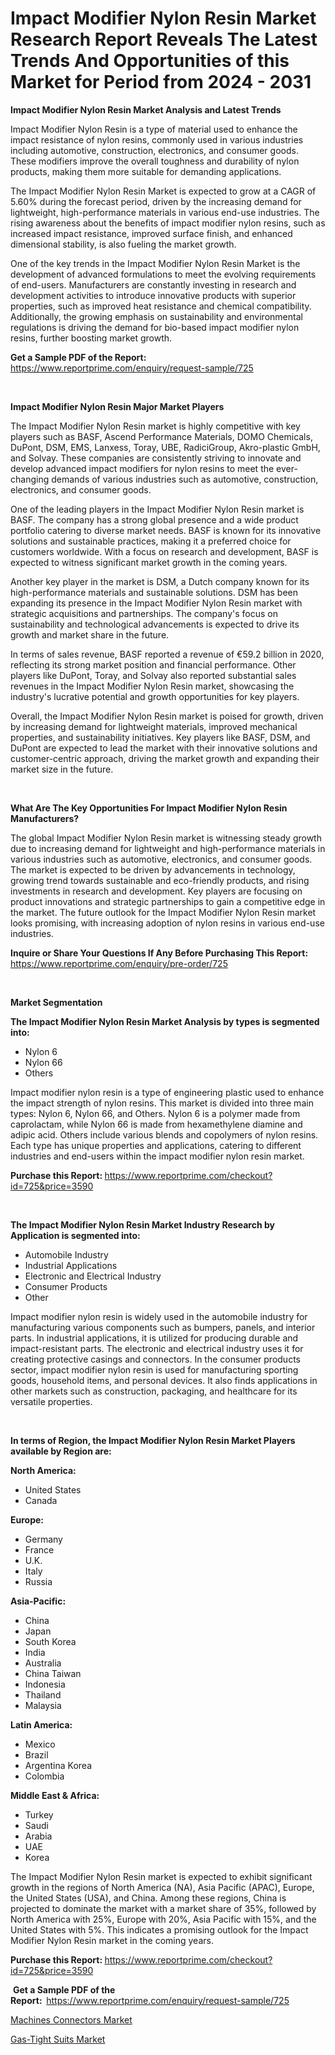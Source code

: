 <p><h1>Impact Modifier Nylon Resin Market Research Report Reveals The Latest Trends And Opportunities of this Market for Period from 2024 - 2031</h1></p><p><strong>Impact Modifier Nylon Resin Market Analysis and Latest Trends</strong></p>
<p><p>Impact Modifier Nylon Resin is a type of material used to enhance the impact resistance of nylon resins, commonly used in various industries including automotive, construction, electronics, and consumer goods. These modifiers improve the overall toughness and durability of nylon products, making them more suitable for demanding applications.</p><p>The Impact Modifier Nylon Resin Market is expected to grow at a CAGR of 5.60% during the forecast period, driven by the increasing demand for lightweight, high-performance materials in various end-use industries. The rising awareness about the benefits of impact modifier nylon resins, such as increased impact resistance, improved surface finish, and enhanced dimensional stability, is also fueling the market growth.</p><p>One of the key trends in the Impact Modifier Nylon Resin Market is the development of advanced formulations to meet the evolving requirements of end-users. Manufacturers are constantly investing in research and development activities to introduce innovative products with superior properties, such as improved heat resistance and chemical compatibility. Additionally, the growing emphasis on sustainability and environmental regulations is driving the demand for bio-based impact modifier nylon resins, further boosting market growth.</p></p>
<p><strong>Get a Sample PDF of the Report:&nbsp;</strong> <a href="https://www.reportprime.com/enquiry/request-sample/725">https://www.reportprime.com/enquiry/request-sample/725</a></p>
<p>&nbsp;</p>
<p><strong>Impact Modifier Nylon Resin Major Market Players</strong></p>
<p><p>The Impact Modifier Nylon Resin market is highly competitive with key players such as BASF, Ascend Performance Materials, DOMO Chemicals, DuPont, DSM, EMS, Lanxess, Toray, UBE, RadiciGroup, Akro-plastic GmbH, and Solvay. These companies are consistently striving to innovate and develop advanced impact modifiers for nylon resins to meet the ever-changing demands of various industries such as automotive, construction, electronics, and consumer goods.</p><p>One of the leading players in the Impact Modifier Nylon Resin market is BASF. The company has a strong global presence and a wide product portfolio catering to diverse market needs. BASF is known for its innovative solutions and sustainable practices, making it a preferred choice for customers worldwide. With a focus on research and development, BASF is expected to witness significant market growth in the coming years.</p><p>Another key player in the market is DSM, a Dutch company known for its high-performance materials and sustainable solutions. DSM has been expanding its presence in the Impact Modifier Nylon Resin market with strategic acquisitions and partnerships. The company's focus on sustainability and technological advancements is expected to drive its growth and market share in the future.</p><p>In terms of sales revenue, BASF reported a revenue of €59.2 billion in 2020, reflecting its strong market position and financial performance. Other players like DuPont, Toray, and Solvay also reported substantial sales revenues in the Impact Modifier Nylon Resin market, showcasing the industry's lucrative potential and growth opportunities for key players.</p><p>Overall, the Impact Modifier Nylon Resin market is poised for growth, driven by increasing demand for lightweight materials, improved mechanical properties, and sustainability initiatives. Key players like BASF, DSM, and DuPont are expected to lead the market with their innovative solutions and customer-centric approach, driving the market growth and expanding their market size in the future.</p></p>
<p>&nbsp;</p>
<p><strong>What Are The Key Opportunities For Impact Modifier Nylon Resin Manufacturers?</strong></p>
<p><p>The global Impact Modifier Nylon Resin market is witnessing steady growth due to increasing demand for lightweight and high-performance materials in various industries such as automotive, electronics, and consumer goods. The market is expected to be driven by advancements in technology, growing trend towards sustainable and eco-friendly products, and rising investments in research and development. Key players are focusing on product innovations and strategic partnerships to gain a competitive edge in the market. The future outlook for the Impact Modifier Nylon Resin market looks promising, with increasing adoption of nylon resins in various end-use industries.</p></p>
<p><strong>Inquire or Share Your Questions If Any Before Purchasing This Report:</strong> <a href="https://www.reportprime.com/enquiry/pre-order/725">https://www.reportprime.com/enquiry/pre-order/725</a></p>
<p>&nbsp;</p>
<p><strong>Market Segmentation</strong></p>
<p><strong>The Impact Modifier Nylon Resin Market Analysis by types is segmented into:</strong></p>
<p><ul><li>Nylon 6</li><li>Nylon 66</li><li>Others</li></ul></p>
<p><p>Impact modifier nylon resin is a type of engineering plastic used to enhance the impact strength of nylon resins. This market is divided into three main types: Nylon 6, Nylon 66, and Others. Nylon 6 is a polymer made from caprolactam, while Nylon 66 is made from hexamethylene diamine and adipic acid. Others include various blends and copolymers of nylon resins. Each type has unique properties and applications, catering to different industries and end-users within the impact modifier nylon resin market.</p></p>
<p><strong>Purchase this Report:&nbsp;</strong><a href="https://www.reportprime.com/checkout?id=725&price=3590">https://www.reportprime.com/checkout?id=725&price=3590</a></p>
<p>&nbsp;</p>
<p><strong>The Impact Modifier Nylon Resin Market Industry Research by Application is segmented into:</strong></p>
<p><ul><li>Automobile Industry</li><li>Industrial Applications</li><li>Electronic and Electrical Industry</li><li>Consumer Products</li><li>Other</li></ul></p>
<p><p>Impact modifier nylon resin is widely used in the automobile industry for manufacturing various components such as bumpers, panels, and interior parts. In industrial applications, it is utilized for producing durable and impact-resistant parts. The electronic and electrical industry uses it for creating protective casings and connectors. In the consumer products sector, impact modifier nylon resin is used for manufacturing sporting goods, household items, and personal devices. It also finds applications in other markets such as construction, packaging, and healthcare for its versatile properties.</p></p>
<p>&nbsp;</p>
<p><strong>In terms of Region, the Impact Modifier Nylon Resin Market Players available by Region are:</strong></p>
<p>
    <p> <strong> North America: </strong>
        <ul>
            <li>United States</li>
            <li>Canada</li>
        </ul>
        </p> 
    <p> <strong> Europe: </strong>
        <ul>
            <li>Germany</li>
            <li>France</li>
            <li>U.K.</li>
            <li>Italy</li>
            <li>Russia</li>
        </ul>
        </p> 
    <p> <strong> Asia-Pacific: </strong>
        <ul>
            <li>China</li>
            <li>Japan</li>
            <li>South Korea</li>
            <li>India</li>
            <li>Australia</li>
            <li>China Taiwan</li>
            <li>Indonesia</li>
            <li>Thailand</li>
            <li>Malaysia</li>
        </ul>
        </p> 
    <p> <strong> Latin America: </strong>
        <ul>
            <li>Mexico</li>
            <li>Brazil</li>
            <li>Argentina Korea</li>
            <li>Colombia</li>
        </ul>
        </p> 
    <p> <strong> Middle East & Africa: </strong>
        <ul>
            <li>Turkey</li>
            <li>Saudi</li>
            <li>Arabia</li>
            <li>UAE</li>
            <li>Korea</li>
        </ul>
    </p>
    </p>
<p><p>The Impact Modifier Nylon Resin market is expected to exhibit significant growth in the regions of North America (NA), Asia Pacific (APAC), Europe, the United States (USA), and China. Among these regions, China is projected to dominate the market with a market share of 35%, followed by North America with 25%, Europe with 20%, Asia Pacific with 15%, and the United States with 5%. This indicates a promising outlook for the Impact Modifier Nylon Resin market in the coming years.</p></p>
<p><strong>Purchase this Report: </strong><a href="https://www.reportprime.com/checkout?id=725&price=3590">https://www.reportprime.com/checkout?id=725&price=3590</a></p>
<p>&nbsp;<strong>Get a Sample PDF of the Report:&nbsp;&nbsp;</strong><a href="https://www.reportprime.com/enquiry/request-sample/725">https://www.reportprime.com/enquiry/request-sample/725</a></p>
<p><strong></strong></p>
<p><p><a href="https://meowing-lemming-dd3.notion.site/Machines-Connectors-Market-Size-Focuses-on-Market-Dynamics-In-Depth-Analysis-and-Future-Projections-e8d31263d81f47b294aebe01510432ea">Machines Connectors Market</a></p><p><a href="https://github.com/arionmp/Market-Research-Report-List-2/blob/main/gas-tight-suits-market.md">Gas-Tight Suits Market</a></p></p>